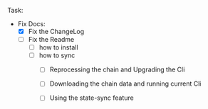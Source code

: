 Task:
- Fix Docs:
    - [X] Fix the ChangeLog
    - [ ] Fix the Readme
        - [ ] how to install
        - [ ] how to sync
            - [ ] Reprocessing the chain and Upgrading the Cli
            - [ ] Downloading the chain data and running current Cli
            - [ ] Using the state-sync feature
    